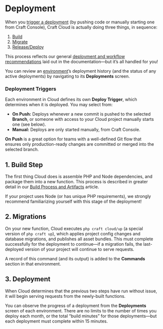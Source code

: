 # Deployment

When you [trigger a deployment](#deployment-triggers) (by pushing code or manually starting one from Craft Console), Craft Cloud is actually doing three things, in sequence:

1. [Build](#1-build-step)
2. [Migrate](#2-migrations)
3. [Release/Deploy](#3-deployment)

This process reflects our general [deployment and workflow recommendations](/5.x/deploy.html) laid out in the documentation—but it’s all handled for you!

You can review an [environment](environments.md)’s deployment history (and the status of any active deployments) by navigating to its **Deployments** screen.

### Deployment Triggers

Each environment in Cloud defines its own **Deploy Trigger**, which determines when it is deployed. You may select from:

- **On Push:** Deploys whenever a new commit is pushed to the selected **Branch**, or someone with access to your Cloud project manually starts one (see below).
- **Manual:** Deploys are only started manually, from Craft Console.

**On Push** is a great option for teams with a well-defined Git flow that ensures only production-ready changes are committed or merged into the selected branch.

## 1. Build Step

The first thing Cloud does is assemble PHP and Node dependencies, and package them into a new function. This process is described in greater detail in our [Build Process and Artifacts](builds.md) article.

If your project uses Node (or has unique PHP requirements), we strongly recommend familiarizing yourself with this stage of the deployment!

## 2. Migrations

On your new function, Cloud executes `php craft cloud/up` (a special version of `php craft up`), which applies project config changes and database migrations, and publishes all asset bundles. This must complete successfully for the deployment to continue—if a migration fails, the last-deployed version of your project will continue to serve requests.

A record of this command (and its output) is added to the **Commands** section in that environment.

## 3. Deployment

When Cloud determines that the previous two steps have run without issue, it will begin serving requests from the newly-built functions.

You can observe the progress of a deployment from the **Deployments** screen of each environment. There are no limits to the number of times you deploy each month, or the total “build minutes” for those deployments—but each deployment must complete within 15 minutes.
